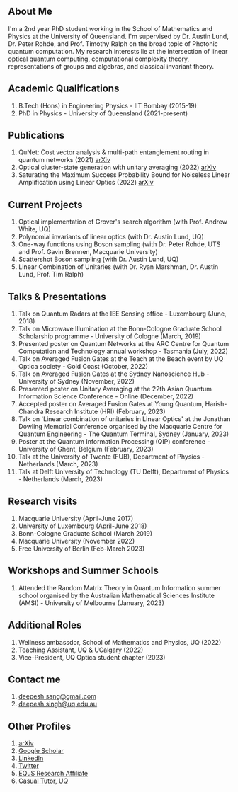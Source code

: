
## About Me
I'm a 2nd year PhD student working in the School of Mathematics and Physics at the University of Queensland. I'm supervised by Dr. Austin Lund, Dr. Peter Rohde, and Prof. Timothy Ralph on the broad topic of Photonic quantum computation. My research interests lie at the intersection of linear optical quantum computing, computational complexity theory, representations of groups and algebras, and classical invariant theory. 

## Academic Qualifications
1. B.Tech (Hons) in Engineering Physics - IIT Bombay (2015-19)
2. PhD in Physics - University of Queensland (2021-present)

## Publications
1. QuNet: Cost vector analysis & multi-path entanglement routing in quantum networks (2021) [arXiv](https://arxiv.org/abs/2105.00418)
2. Optical cluster-state generation with unitary averaging (2022) [arXiv](https://arxiv.org/abs/2209.15282)
3. Saturating the Maximum Success Probability Bound for Noiseless Linear Amplification using Linear Optics (2022) [arXiv](https://arxiv.org/abs/2212.04274)

## Current Projects
1. Optical implementation of Grover's search algorithm (with Prof. Andrew White, UQ)
2. Polynomial invariants of linear optics (with Dr. Austin Lund, UQ)
3. One-way functions using Boson sampling (with Dr. Peter Rohde, UTS and Prof. Gavin Brennen, Macquarie University)
4. Scattershot Boson sampling (with Dr. Austin Lund, UQ)
5. Linear Combination of Unitaries (with Dr. Ryan Marshman, Dr. Austin Lund, Prof. Tim Ralph)

## Talks & Presentations
1. Talk on Quantum Radars at the IEE Sensing office - Luxembourg (June, 2018)
2. Talk on Microwave Illumination at the Bonn-Cologne Graduate School Scholarship programme - University of Cologne (March, 2019)
3. Presented poster on Quantum Networks at the ARC Centre for Quantum Computation and Technology annual workshop - Tasmania (July, 2022)
4. Talk on Averaged Fusion Gates at the Teach at the Beach event by UQ Optica society - Gold Coast (October, 2022) 
5. Talk on Averaged Fusion Gates at the Sydney Nanoscience Hub - University of Sydney (November, 2022)
6. Presented poster on Unitary Averaging at the 22th Asian Quantum Information Science Conference - Online (December, 2022)
7. Accepted poster on Averaged Fusion Gates at Young Quantum, Harish-Chandra Research Institute (HRI) (February, 2023)
8. Talk on 'Linear combination of unitaries in Linear Optics' at the Jonathan Dowling Memorial Conference organised by the Macquarie Centre for Quantum Engineering - The Quantum Terminal, Sydney (January, 2023)
9. Poster at the Quantum Information Processing (QIP) conference - University of Ghent, Belgium (February, 2023)
10. Talk at the University of Twente (FUB), Department of Physics - Netherlands (March, 2023)
11. Talk at Delft University of Technology (TU Delft), Department of Physics - Netherlands (March, 2023) 

## Research visits
1. Macquarie University (April-June 2017)
2. University of Luxembourg (April-June 2018)
3. Bonn-Cologne Graduate School (March 2019)
4. Macquarie University (November 2022)
5. Free University of Berlin (Feb-March 2023)

## Workshops and Summer Schools
1. Attended the Random Matrix Theory in Quantum Information summer school organised by the Australian Mathematical Sciences Institute (AMSI) - University of Melbourne (January, 2023)

## Additional Roles
1. Wellness ambassdor, School of Mathematics and Physics, UQ (2022)
2. Teaching Assistant, UQ & UCalgary (2022)
3. Vice-President, UQ Optica student chapter (2023)

## Contact me
1. <deepesh.sang@gmail.com>
2. <deepesh.singh@uq.edu.au>

## Other Profiles
1. [arXiv](http://arxiv.org/a/singh_d_6)
2. [Google Scholar](https://scholar.google.com.au/citations?user=oC0b35QAAAAJ&hl=en)
3. [LinkedIn](https://www.linkedin.com/in/deepesh--singh/)
4. [Twitter](https://twitter.com/deepesh__singh)
5. [EQuS Research Affiliate](https://equs.org/users/deepesh-singh)
6. [Casual Tutor, UQ](https://smp.uq.edu.au/profile/11784/deepesh-singh)
